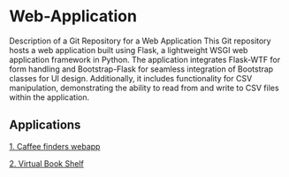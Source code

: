 # Web-Application

Description of a Git Repository for a Web Application
This Git repository hosts a web application built using Flask, a lightweight WSGI web application framework in Python. 
The application integrates Flask-WTF for form handling and Bootstrap-Flask for seamless integration of Bootstrap classes for UI design. 
Additionally, it includes functionality for CSV manipulation, demonstrating the ability to read from and write to CSV files within the application.


## Applications
[1. Caffee finders webapp](https://github.com/dhargyalla/Coffee-and-wifi-webapp)

[2. Virtual Book Shelf](https://github.com/dhargyalla/virtual-book-shelf)

